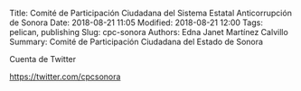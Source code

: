 Title: Comité de Participación Ciudadana del Sistema Estatal Anticorrupción de Sonora
Date: 2018-08-21 11:05
Modified: 2018-08-21 12:00
Tags: pelican, publishing
Slug: cpc-sonora
Authors: Edna Janet Martínez Calvillo
Summary: Comité de Participación Ciudadana del Estado de Sonora

Cuenta de Twitter

<https://twitter.com/cpcsonora>
 
